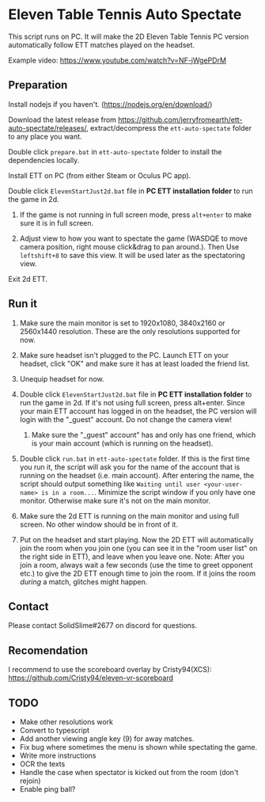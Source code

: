# Eleven Table Tennis Auto Spectate

This script runs on PC. It will make the 2D Eleven Table Tennis PC version automatically follow ETT matches played on the headset.

Example video: https://www.youtube.com/watch?v=NF-jWgePDrM

## Preparation

Install nodejs if you haven't. (https://nodejs.org/en/download/)

Download the latest release from https://github.com/jerryfromearth/ett-auto-spectate/releases/, extract/decompress the `ett-auto-spectate` folder to any place you want.

Double click `prepare.bat` in `ett-auto-spectate` folder to install the dependencies locally.

Install ETT on PC (from either Steam or Oculus PC app).

Double click `ElevenStartJust2d.bat` file in **PC ETT installation folder** to run the game in 2d.

1. If the game is not running in full screen mode, press `alt+enter` to make sure it is in full screen.

2.  Adjust view to how you want to spectate the game (WASDQE to move camera position, right mouse click&drag to pan around.).
    Then Use `leftshift+8` to save this view. It will be used later as the spectatoring view.

Exit 2d ETT.

## Run it

1. Make sure the main monitor is set to 1920x1080, 3840x2160 or 2560x1440 resolution. These are the only resolutions supported for now.

1. Make sure headset isn't plugged to the PC. Launch ETT on your headset, click "OK" and make sure it has at least loaded the friend list.

1. Unequip headset for now.

2. Double click `ElevenStartJust2d.bat` file in **PC ETT installation folder** to run the game in 2d. If it's not using full screen, press alt+enter. Since your main ETT account has logged in on the headset, the PC version will login with the "\_guest" account. Do not change the camera view!

   1. Make sure the "\_guest" account" has and only has one friend, which is your main account (which is running on the headset).

3. Double click `run.bat` in `ett-auto-spectate` folder. If this is the first time you run it, the script will ask you for the name of the account that is running on the headset (i.e. main account). After entering the name, the script should output something like `Waiting until user <your-user-name> is in a room...`. Minimize the script window if you only have one monitor. Otherwise make sure it's not on the main monitor.

4. Make sure the 2d ETT is running on the main monitor and using full screen. No other window should be in front of it.

5. Put on the headset and start playing. Now the 2D ETT will automatically join the room when you join one (you can see it in the "room user list" on the right side in ETT), and leave when you leave one. 
   Note: After you join a room, always wait a few seconds (use the time to greet opponent etc.) to give the 2D ETT enough time to join the room. If it joins the room *during* a match, glitches might happen.

## Contact

Please contact SolidSlime#2677 on discord for questions.

## Recomendation

I recommend to use the scoreboard overlay by Cristy94(XCS): https://github.com/Cristy94/eleven-vr-scoreboard

## TODO

- Make other resolutions work
- Convert to typescript
- Add another viewing angle key (9) for away matches.
- Fix bug where sometimes the menu is shown while spectating the game.
- Write more instructions
- OCR the texts
- Handle the case when spectator is kicked out from the room (don't rejoin)
- Enable ping ball?
